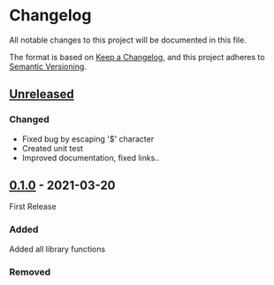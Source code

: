 # Changelog

All notable changes to this project will be documented in this file.

The format is based on [Keep a Changelog](https://keepachangelog.com/en/1.0.0/),
and this project adheres to [Semantic Versioning](https://semver.org/spec/v2.0.0.html).

## [Unreleased]

### Changed

*   Fixed bug by escaping '$' character
*   Created unit test
*   Improved documentation, fixed links..


## [0.1.0] - 2021-03-20

First Release

### Added
Added all library functions

### Removed
[Unreleased]: https://github.com/fjoppe/ReggerIt/compare/v0.1.0...HEAD
[0.1.0]: https://github.com/fjoppe/ReggerIt/releases/tag/v0.1.0

